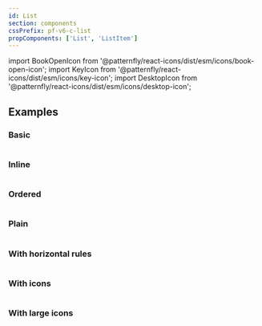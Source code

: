 ```yaml
---
id: List
section: components
cssPrefix: pf-v6-c-list
propComponents: ['List', 'ListItem']
---
```


import BookOpenIcon from '@patternfly/react-icons/dist/esm/icons/book-open-icon';
import KeyIcon from '@patternfly/react-icons/dist/esm/icons/key-icon';
import DesktopIcon from '@patternfly/react-icons/dist/esm/icons/desktop-icon';

## Examples
### Basic
```ts file="./ListBasic.tsx"
```

### Inline
```ts file="./ListInline.tsx"
```

### Ordered
```ts file="./ListOrdered.tsx"
```

### Plain
```ts file="./ListPlain.tsx"
```

### With horizontal rules
```ts file="./ListHorizontalRules.tsx"
```

### With icons
```ts file="./ListIcons.tsx"
```

### With large icons
```ts file="./ListLargeIcons.tsx"
```
